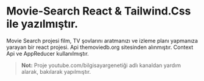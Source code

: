# Movie-Search React & Tailwind.Css ile yazılmıştır.

Movie Search projesi film, TV şovlarını aratmanızı ve izleme planı yapmanıza yarayan bir  react projesi.
Api themoviedb.org sitesinden alınmıştır.
Context Api ve AppReducer kullanılmıştır.

> **Not:** Proje youtube.com/bilgisayargenetiği adlı kanaldan yardım alarak, bakılarak yapılmıştır.
